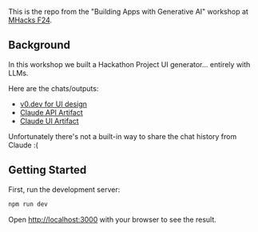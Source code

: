 This is the repo from the "Building Apps with Generative AI" workshop at [MHacks F24](https://mhacks.org).

## Background

In this workshop we built a Hackathon Project UI generator... entirely with LLMs. 

Here are the chats/outputs: 
 
- [v0.dev for UI design](https://v0.dev/chat/FQh8H1W6yL7?b=b_bQl5j7J5weF)
- [Claude API Artifact](https://claude.site/artifacts/f96948f6-f9b5-480f-9680-87451d380cde)
- [Claude UI Artifact](https://claude.site/artifacts/059eb699-2436-42d3-853d-6eb5f0787093)

Unfortunately there's not a built-in way to share the chat history from Claude :(

## Getting Started

First, run the development server:

```bash
npm run dev
```

Open [http://localhost:3000](http://localhost:3000) with your browser to see the result.
